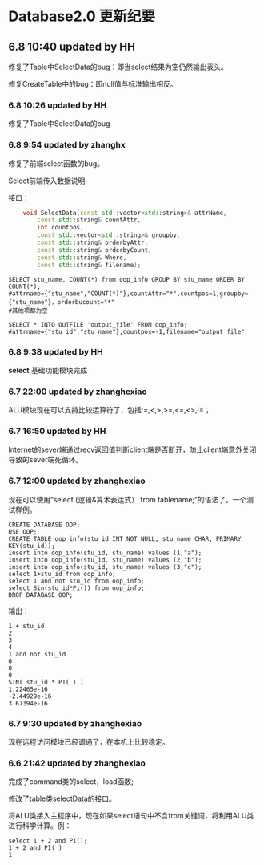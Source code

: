 # Database2.0 更新纪要

## 6.8 10:40 updated by HH
修复了Table中SelectData的bug：即当select结果为空仍然输出表头。

修复CreateTable中的bug：即null值与标准输出相反。

### 6.8 10:26 updated by HH
修复了Table中SelectData的bug

### 6.8 9:54 updated by zhanghx

修复了前端select函数的bug。

Select前端传入数据说明:

接口：

```c++
	void SelectData(const std::vector<std::string>& attrName,
		const std::string& countAttr,
		int countpos,
		const std::vector<std::string>& groupby,
		const std::string& orderbyAttr,
		const std::string& orderbyCount,
		const std::string& Where,
		const std::string& filename);
```

```mysql
SELECT stu_name, COUNT(*) from oop_info GROUP BY stu_name ORDER BY COUNT(*);
#attrname={"stu_name","COUNT(*)"},countAttr="*",countpos=1,groupby={"stu_name"}，orderbucount="*"
#其他项都为空
```

```mysql
SELECT * INTO OUTFILE 'output_file' FROM oop_info;
#attrname={"stu_id","stu_name"},countpos=-1,filename="output_file"
```

### 6.8 9:38 updated by HH
**select** 基础功能模块完成

### 6.7 22:00 updated by zhanghexiao
ALU模块现在可以支持比较运算符了，包括:=,<,>,>=,<=,<>,!=；

### 6.7 16:50 updated by HH

Internet的sever端通过recv返回值判断client端是否断开，防止client端意外关闭导致的sever端死循环。

### 6.7 12:00 updated by zhanghexiao

现在可以使用“select (逻辑&算术表达式） from tablename;”的语法了，一个测试样例。

```mysql
CREATE DATABASE OOP;
USE OOP;
CREATE TABLE oop_info(stu_id INT NOT NULL, stu_name CHAR, PRIMARY KEY(stu_id));
insert into oop_info(stu_id, stu_name) values (1,"a");
insert into oop_info(stu_id, stu_name) values (2,"b");
insert into oop_info(stu_id, stu_name) values (3,"c");
select 1+stu_id from oop_info;
select 1 and not stu_id from oop_info;
select Sin(stu_id*Pi()) from oop_info;
DROP DATABASE OOP;
```

输出：

```mysql
1 + stu_id
2
3
4
1 and not stu_id
0
0
0
SIN( stu_id * PI( ) )
1.22465e-16
-2.44929e-16
3.67394e-16
```

### 6.7 9:30 updated by zhanghexiao

现在远程访问模块已经调通了，在本机上比较稳定。

### 6.6 21:42 updated by zhanghexiao

完成了command类的select，load函数;

修改了table类selectData的接口。

将ALU类接入主程序中，现在如果select语句中不含from关键词，将利用ALU类进行科学计算。例：

```mysql
select 1 + 2 and PI();
1 + 2 and PI( )
1
```
